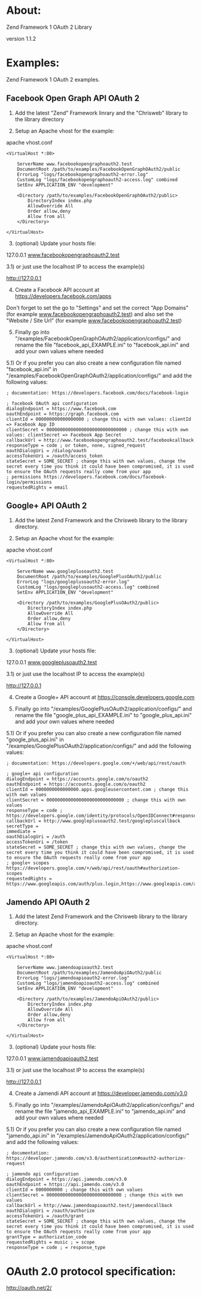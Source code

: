 About:
======

Zend Framework 1 OAuth 2 Library

version 1.1.2

Examples:
=========

Zend Framework 1 OAuth 2 examples.

Facebook Open Graph API OAuth 2
-------------------------------

1) Add the latest "Zend" Framework linrary and the "Chrisweb" library to the library directory

2) Setup an Apache vhost for the example:

apache vhost.conf

```
<VirtualHost *:80>

    ServerName www.facebookopengraphoauth2.test
    DocumentRoot /path/to/examples/FacebookOpenGraphOAuth2/public
    ErrorLog "logs/facebookopengraphoauth2-error.log"
    CustomLog "logs/facebookopengraphoauth2-access.log" combined
    SetEnv APPLICATION_ENV "development"
 
    <Directory /path/to/examples/FacebookOpenGraphOAuth2/public>
        DirectoryIndex index.php
        AllowOverride All
        Order allow,deny
        Allow from all
    </Directory>
	
</VirtualHost>
```

3) (optional) Update your hosts file:

127.0.0.1 www.facebookopengraphoauth2.test

3.1) or just use the localhost IP to access the example(s)

http://127.0.0.1

4) Create a Facebook API account at https://developers.facebook.com/apps

Don't forget to set the go to "Settings" and set the correct "App Domains" (for example www.facebookopengraphoauth2.test) and also set the "Website / Site Url" (for example www.facebookopengraphoauth2.test)

5) Finally go into "/examples/FacebookOpenGraphOAuth2/application/configs/" and rename the file "facebook_api_EXAMPLE.ini" to "facebook_api.ini" and add your own values where needed

5.1) Or if you prefer you can also create a new configuration file named "facebook_api.ini" in "/examples/FacebookOpenGraphOAuth2/application/configs/" and add the following values:

```
; documentation: https://developers.facebook.com/docs/facebook-login

; facebook OAuth api configuration
dialogEndpoint = https://www.facebook.com
oauthEndpoint = https://graph.facebook.com
clientId = 000000000000000000 ; change this with own values: clientId => Facebook App ID
clientSecret = 000000000000000000000000000000 ; change this with own values: clientSecret => Facebook App Secret
callbackUrl = http://www.facebookopengraphoauth2.test/facebookcallback
responseType = code ; or token, none, signed_request
oauthDialogUri = /dialog/oauth
accessTokenUri = /oauth/access_token
stateSecret = SOME_SECRET ; change this with own values, change the secret every time you think it could have been compromised, it is used to ensure the OAuth requests really come from your app
; permissions https://developers.facebook.com/docs/facebook-login/permissions
requestedRights = email
```

Google+ API OAuth 2
-------------------------------

1) Add the latest Zend Framework and the Chrisweb library to the library directory.

2) Setup an Apache vhost for the example:

apache vhost.conf

```
<VirtualHost *:80>

    ServerName www.googleplusoauth2.test
    DocumentRoot /path/to/examples/GooglePlusOAuth2/public
    ErrorLog "logs/googleplusoauth2-error.log"
    CustomLog "logs/googleplusoauth2-access.log" combined
    SetEnv APPLICATION_ENV "development"
 
    <Directory /path/to/examples/GooglePlusOAuth2/public>
        DirectoryIndex index.php
        AllowOverride All
        Order allow,deny
        Allow from all
    </Directory>
	
</VirtualHost>
```

3) (optional) Update your hosts file:

127.0.0.1 www.googleplusoauth2.test

3.1) or just use the localhost IP to access the example(s)

http://127.0.0.1

4) Create a Google+ API account at https://console.developers.google.com

5) Finally go into "/examples/GooglePlusOAuth2/application/configs/" and rename the file "google_plus_api_EXAMPLE.ini" to "google_plus_api.ini" and add your own values where needed

5.1) Or if you prefer you can also create a new configuration file named "google_plus_api.ini" in "/examples/GooglePlusOAuth2/application/configs/" and add the following values:

```
; documentation: https://developers.google.com/+/web/api/rest/oauth

; google+ api configuration
dialogEndpoint = https://accounts.google.com/o/oauth2
oauthEndpoint = https://accounts.google.com/o/oauth2
clientId = 0000000000000000.apps.googleusercontent.com ; change this with own values
clientSecret = 00000000000000000000000000000 ; change this with own values
responseType = code ; https://developers.google.com/identity/protocols/OpenIDConnect#responsetypeparameter
callbackUrl = http://www.googleplusoauth2.test/googlepluscallback
secretType = 
immediate = 
oauthDialogUri = /auth
accessTokenUri = /token
stateSecret = SOME_SECRET ; change this with own values, change the secret every time you think it could have been compromised, it is used to ensure the OAuth requests really come from your app
; google+ scopes https://developers.google.com/+/web/api/rest/oauth#authorization-scopes
requestedRights = https://www.googleapis.com/auth/plus.login,https://www.googleapis.com/auth/plus.me,https://www.googleapis.com/auth/userinfo.email
```

Jamendo API OAuth 2
-------------------

1) Add the latest Zend Framework and the Chrisweb library to the library directory.

2) Setup an Apache vhost for the example:

apache vhost.conf

```
<VirtualHost *:80>

    ServerName www.jamendoapioauth2.test
    DocumentRoot /path/to/examples/JamendoApiOAuth2/public
    ErrorLog "logs/jamendoapioauth2-error.log"
    CustomLog "logs/jamendoapioauth2-access.log" combined
    SetEnv APPLICATION_ENV "development"
 
    <Directory /path/to/examples/JamendoApiOAuth2/public>
        DirectoryIndex index.php
        AllowOverride All
        Order allow,deny
        Allow from all
    </Directory>
	
</VirtualHost>
```

3) (optional) Update your hosts file:

127.0.0.1 www.jamendoapioauth2.test

3.1) or just use the localhost IP to access the example(s)

http://127.0.0.1

4) Create a Jamendi API account at https://developer.jamendo.com/v3.0

5) Finally go into "/examples/JamendoApiOAuth2/application/configs/" and rename the file "jamendo_api_EXAMPLE.ini" to "jamendo_api.ini" and add your own values where needed

5.1) Or if you prefer you can also create a new configuration file named "jamendo_api.ini" in "/examples/JamendoApiOAuth2/application/configs/" and add the following values:

```
; documentation: https://developer.jamendo.com/v3.0/authentication#oauth2-authorize-request

; jamendo api configuration
dialogEndpoint = https://api.jamendo.com/v3.0
oauthEndpoint = https://api.jamendo.com/v3.0
clientId = 0000000000 ; change this with own values
clientSecret = 0000000000000000000000000000 ; change this with own values
callbackUrl = http://www.jamendoapioauth2.test/jamendocallback
oauthDialogUri = /oauth/authorize
accessTokenUri = /oauth/grant
stateSecret = SOME_SECRET ; change this with own values, change the secret every time you think it could have been compromised, it is used to ensure the OAuth requests really come from your app
grantType = authorization_code
requestedRights = music ; = scope
responseType = code ; = response_type
```

OAuth 2.0 protocol specification:
=================================

http://oauth.net/2/